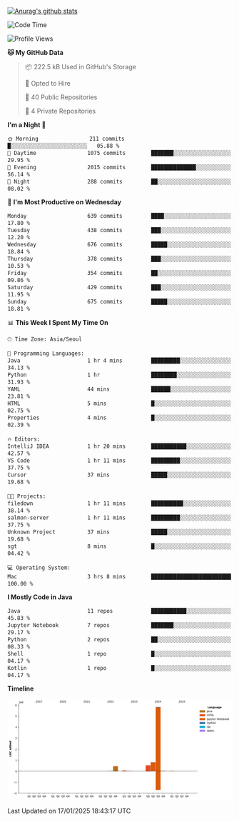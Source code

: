 [![Anurag's github stats](https://github-readme-stats.vercel.app/api?username=hajubal)](https://github.com/anuraghazra/github-readme-stats)

<!--START_SECTION:waka-->
![Code Time](http://img.shields.io/badge/Code%20Time-168%20hrs%2034%20mins-blue)

![Profile Views](http://img.shields.io/badge/Profile%20Views-0-blue)

**🐱 My GitHub Data** 

> 📦 222.5 kB Used in GitHub's Storage 
 > 
> 💼 Opted to Hire
 > 
> 📜 40 Public Repositories 
 > 
> 🔑 4 Private Repositories 
 > 
**I'm a Night 🦉** 

```text
🌞 Morning                211 commits         █░░░░░░░░░░░░░░░░░░░░░░░░   05.88 % 
🌆 Daytime                1075 commits        ███████░░░░░░░░░░░░░░░░░░   29.95 % 
🌃 Evening                2015 commits        ██████████████░░░░░░░░░░░   56.14 % 
🌙 Night                  288 commits         ██░░░░░░░░░░░░░░░░░░░░░░░   08.02 % 
```
📅 **I'm Most Productive on Wednesday** 

```text
Monday                   639 commits         ████░░░░░░░░░░░░░░░░░░░░░   17.80 % 
Tuesday                  438 commits         ███░░░░░░░░░░░░░░░░░░░░░░   12.20 % 
Wednesday                676 commits         █████░░░░░░░░░░░░░░░░░░░░   18.84 % 
Thursday                 378 commits         ███░░░░░░░░░░░░░░░░░░░░░░   10.53 % 
Friday                   354 commits         ██░░░░░░░░░░░░░░░░░░░░░░░   09.86 % 
Saturday                 429 commits         ███░░░░░░░░░░░░░░░░░░░░░░   11.95 % 
Sunday                   675 commits         █████░░░░░░░░░░░░░░░░░░░░   18.81 % 
```


📊 **This Week I Spent My Time On** 

```text
🕑︎ Time Zone: Asia/Seoul

💬 Programming Languages: 
Java                     1 hr 4 mins         █████████░░░░░░░░░░░░░░░░   34.13 % 
Python                   1 hr                ████████░░░░░░░░░░░░░░░░░   31.93 % 
YAML                     44 mins             ██████░░░░░░░░░░░░░░░░░░░   23.81 % 
HTML                     5 mins              █░░░░░░░░░░░░░░░░░░░░░░░░   02.75 % 
Properties               4 mins              █░░░░░░░░░░░░░░░░░░░░░░░░   02.39 % 

🔥 Editors: 
IntelliJ IDEA            1 hr 20 mins        ███████████░░░░░░░░░░░░░░   42.57 % 
VS Code                  1 hr 11 mins        █████████░░░░░░░░░░░░░░░░   37.75 % 
Cursor                   37 mins             █████░░░░░░░░░░░░░░░░░░░░   19.68 % 

🐱‍💻 Projects: 
filedown                 1 hr 11 mins        ██████████░░░░░░░░░░░░░░░   38.14 % 
salmon-server            1 hr 11 mins        █████████░░░░░░░░░░░░░░░░   37.75 % 
Unknown Project          37 mins             █████░░░░░░░░░░░░░░░░░░░░   19.68 % 
sgt                      8 mins              █░░░░░░░░░░░░░░░░░░░░░░░░   04.42 % 

💻 Operating System: 
Mac                      3 hrs 8 mins        █████████████████████████   100.00 % 
```

**I Mostly Code in Java** 

```text
Java                     11 repos            ███████████░░░░░░░░░░░░░░   45.83 % 
Jupyter Notebook         7 repos             ███████░░░░░░░░░░░░░░░░░░   29.17 % 
Python                   2 repos             ██░░░░░░░░░░░░░░░░░░░░░░░   08.33 % 
Shell                    1 repo              █░░░░░░░░░░░░░░░░░░░░░░░░   04.17 % 
Kotlin                   1 repo              █░░░░░░░░░░░░░░░░░░░░░░░░   04.17 % 
```



**Timeline**

![Lines of Code chart](https://raw.githubusercontent.com/hajubal/hajubal/main/assets/bar_graph.png)


 Last Updated on 17/01/2025 18:43:17 UTC
<!--END_SECTION:waka-->